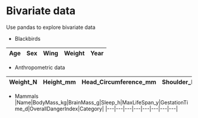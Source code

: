 # Bivariate data
Use pandas to explore bivariate data

* Blackbirds

|Age|Sex|Wing|Weight|Year|
|---|---|---|---|---|

* Anthropometric data

|Weight_N|Height_mm|Head_Circumference_mm|Shoulder_Breadth_mm|Hand_Length_mm|Hand_Breadth_mm|Chest_Circumference_mm|Waist_Circumference_mm|Foot_Length_mm|Foot_Breadth_mm|Gender|Age_months|
|---|---|---|---|---|---|---|---|---|---|---|---|

* Mammals
|Name|BodyMass_kg|BrainMass_g|Sleep_h|MaxLifeSpan_y|GestationTime_d|OverallDangerIndex|Category|
|---|---|---|---|---|---|---|---|

